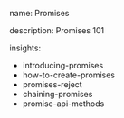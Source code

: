 name: Promises

description: Promises 101 

insights:
  - introducing-promises
  - how-to-create-promises
  - promises-reject
  - chaining-promises
  - promise-api-methods